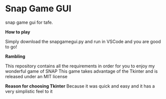 # Snap Game GUI
snap game gui for tafe.

**How to play**

Simply download the snapgamegui.py and run in VSCode and you are good to go!


**Rambling**

This repository contains all the requirements in order for you to enjoy my wonderful game of SNAP 
This game takes advantage of the Tkinter and is released under an MIT license

**Reason for choosing Tkinter**
Because it was quick and easy and it has a very simplistic feel to it


